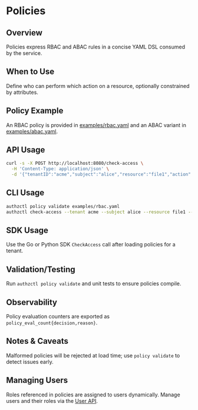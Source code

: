 # Policies

## Overview
Policies express RBAC and ABAC rules in a concise YAML DSL consumed by the service.

## When to Use
Define who can perform which action on a resource, optionally constrained by attributes.

## Policy Example
An RBAC policy is provided in [examples/rbac.yaml](../examples/rbac.yaml) and an ABAC variant in [examples/abac.yaml](../examples/abac.yaml).

## API Usage
```sh
curl -s -X POST http://localhost:8080/check-access \
  -H 'Content-Type: application/json' \
  -d '{"tenantID":"acme","subject":"alice","resource":"file1","action":"read"}'
```

## CLI Usage
```sh
authzctl policy validate examples/rbac.yaml
authzctl check-access --tenant acme --subject alice --resource file1 --action read
```

## SDK Usage
Use the Go or Python SDK `CheckAccess` call after loading policies for a tenant.

## Validation/Testing
Run `authzctl policy validate` and unit tests to ensure policies compile.

## Observability
Policy evaluation counters are exported as `policy_eval_count{decision,reason}`.

## Notes & Caveats
Malformed policies will be rejected at load time; use `policy validate` to detect issues early.

## Managing Users
Roles referenced in policies are assigned to users dynamically. Manage users and their roles via the [User API](users.md).

